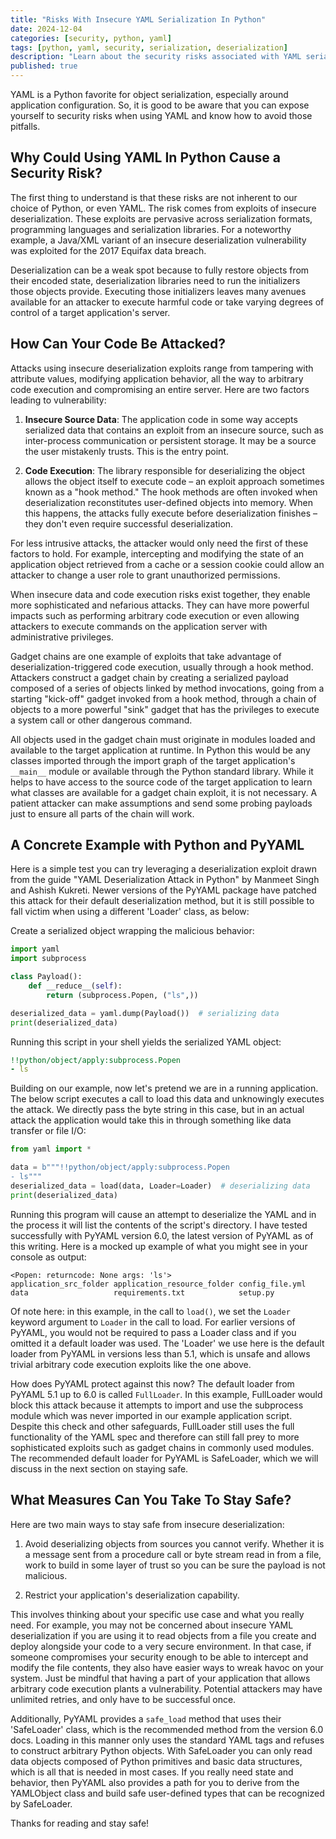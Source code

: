 ```yaml
---
title: "Risks With Insecure YAML Serialization In Python"
date: 2024-12-04
categories: [security, python, yaml]
tags: [python, yaml, security, serialization, deserialization]
description: "Learn about the security risks associated with YAML serialization in Python and how to protect your applications from potential exploits."
published: true
---
```


YAML is a Python favorite for object serialization, especially around application configuration. So, it is good to be aware that you can expose yourself to security risks when using YAML and know how to avoid those pitfalls.

## Why Could Using YAML In Python Cause a Security Risk?

The first thing to understand is that these risks are not inherent to our choice of Python, or even YAML. The risk comes from exploits of insecure deserialization. These exploits are pervasive across serialization formats, programming languages and serialization libraries. For a noteworthy example, a Java/XML variant of an insecure deserialization vulnerability was exploited for the 2017 Equifax data breach.

Deserialization can be a weak spot because to fully restore objects from their encoded state, deserialization libraries need to run the initializers those objects provide. Executing those initializers leaves many avenues available for an attacker to execute harmful code or take varying degrees of control of a target application's server.

## How Can Your Code Be Attacked?

Attacks using insecure deserialization exploits range from tampering with attribute values, modifying application behavior, all the way to arbitrary code execution and compromising an entire server. Here are two factors leading to vulnerability:

1. **Insecure Source Data**: The application code in some way accepts serialized data that contains an exploit from an insecure source, such as inter-process communication or persistent storage. It may be a source the user mistakenly trusts. This is the entry point.

2. **Code Execution**: The library responsible for deserializing the object allows the object itself to execute code – an exploit approach sometimes known as a "hook method." The hook methods are often invoked when deserialization reconstitutes user-defined objects into memory. When this happens, the attacks fully execute before deserialization finishes – they don't even require successful deserialization.

For less intrusive attacks, the attacker would only need the first of these factors to hold. For example, intercepting and modifying the state of an application object retrieved from a cache or a session cookie could allow an attacker to change a user role to grant unauthorized permissions.

When insecure data and code execution risks exist together, they enable more sophisticated and nefarious attacks. They can have more powerful impacts such as performing arbitrary code execution or even allowing attackers to execute commands on the application server with administrative privileges.

Gadget chains are one example of exploits that take advantage of deserialization-triggered code execution, usually through a hook method. Attackers construct a gadget chain by creating a serialized payload composed of a series of objects linked by method invocations, going from a starting "kick-off" gadget invoked from a hook method, through a chain of objects to a more powerful "sink" gadget that has the privileges to execute a system call or other dangerous command.

All objects used in the gadget chain must originate in modules loaded and available to the target application at runtime. In Python this would be any classes imported through the import graph of the target application's `__main__` module or available through the Python standard library. While it helps to have access to the source code of the target application to learn what classes are available for a gadget chain exploit, it is not necessary. A patient attacker can make assumptions and send some probing payloads just to ensure all parts of the chain will work.

## A Concrete Example with Python and PyYAML

Here is a simple test you can try leveraging a deserialization exploit drawn from the guide "YAML Deserialization Attack in Python" by Manmeet Singh and Ashish Kukreti. Newer versions of the PyYAML package have patched this attack for their default deserialization method, but it is still possible to fall victim when using a different 'Loader' class, as below:

Create a serialized object wrapping the malicious behavior:

```python
import yaml
import subprocess

class Payload():
    def __reduce__(self):
        return (subprocess.Popen, ("ls",))

deserialized_data = yaml.dump(Payload())  # serializing data
print(deserialized_data)
```

Running this script in your shell yields the serialized YAML object:

```yaml
!!python/object/apply:subprocess.Popen
- ls
```

Building on our example, now let's pretend we are in a running application. The below script executes a call to load this data and unknowingly executes the attack. We directly pass the byte string in this case, but in an actual attack the application would take this in through something like data transfer or file I/O:

```python
from yaml import *

data = b"""!!python/object/apply:subprocess.Popen
- ls"""
deserialized_data = load(data, Loader=Loader)  # deserializing data
print(deserialized_data)
```

Running this program will cause an attempt to deserialize the YAML and in the process it will list the contents of the script's directory. I have tested successfully with PyYAML version 6.0, the latest version of PyYAML as of this writing. Here is a mocked up example of what you might see in your console as output:

```
<Popen: returncode: None args: 'ls'>
application_src_folder application_resource_folder config_file.yml
data                   requirements.txt            setup.py
```

Of note here: in this example, in the call to `load()`, we set the `Loader` keyword argument to `Loader` in the call to load. For earlier versions of PyYAML, you would not be required to pass a Loader class and if you omitted it a default loader was used. The 'Loader' we use here is the default loader from PyYAML in versions less than 5.1, which is unsafe and allows trivial arbitrary code execution exploits like the one above.

How does PyYAML protect against this now? The default loader from PyYAML 5.1 up to 6.0 is called `FullLoader`. In this example, FullLoader would block this attack because it attempts to import and use the subprocess module which was never imported in our example application script. Despite this check and other safeguards, FullLoader still uses the full functionality of the YAML spec and therefore can still fall prey to more sophisticated exploits such as gadget chains in commonly used modules. The recommended default loader for PyYAML is SafeLoader, which we will discuss in the next section on staying safe.

## What Measures Can You Take To Stay Safe?

Here are two main ways to stay safe from insecure deserialization:

1. Avoid deserializing objects from sources you cannot verify. Whether it is a message sent from a procedure call or byte stream read in from a file, work to build in some layer of trust so you can be sure the payload is not malicious.

2. Restrict your application's deserialization capability.

This involves thinking about your specific use case and what you really need. For example, you may not be concerned about insecure YAML deserialization if you are using it to read objects from a file you create and deploy alongside your code to a very secure environment. In that case, if someone compromises your security enough to be able to intercept and modify the file contents, they also have easier ways to wreak havoc on your system. Just be mindful that having a part of your application that allows arbitrary code execution plants a vulnerability. Potential attackers may have unlimited retries, and only have to be successful once.

Additionally, PyYAML provides a `safe_load` method that uses their 'SafeLoader' class, which is the recommended method from the version 6.0 docs. Loading in this manner only uses the standard YAML tags and refuses to construct arbitrary Python objects. With SafeLoader you can only read data objects composed of Python primitives and basic data structures, which is all that is needed in most cases. If you really need state and behavior, then PyYAML also provides a path for you to derive from the YAMLObject class and build safe user-defined types that can be recognized by SafeLoader.

Thanks for reading and stay safe!